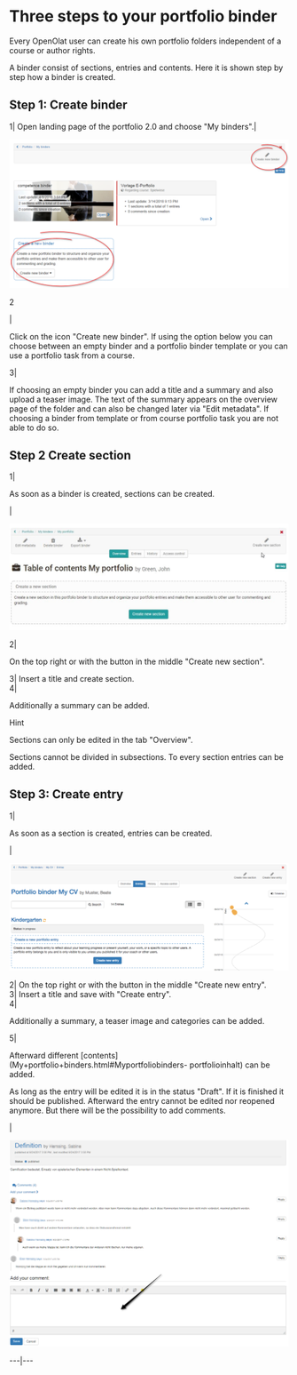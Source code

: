 #  Three steps to your portfolio binder

Every OpenOlat user can create his own portfolio folders independent of a
course or author rights.

A binder consist of sections, entries and contents. Here it is shown step by
step how a binder is created.

Step 1: Create binder  
---  
1| Open landing page of the portfolio 2.0 and choose "My binders".|

![](assets/portfolio_new_binder.png)  
  
2

|

Click on the icon "Create new binder". If using the option below you can
choose between an empty binder and a portfolio binder template or you can use
a portfolio task from a course.  
  
3|

If choosing an empty binder you can add a title and a summary and also upload
a teaser image. The text of the summary appears on the overview page of the
folder and can also be changed later via "Edit metadata". If choosing a binder
from template or from course portfolio task you are not able to do so.  
  
Step 2 Create section  
---  
1|

As soon as a binder is created, sections can be created.

|

![](assets/create_new_section.jpg)  
  
2|

On the top right or with the button in the middle "Create new section".  
  
3| Insert a title and create section.  
4|

Additionally a summary can be added.  
  
Hint

Sections can only be edited in the tab "Overview".

Sections cannot be divided in subsections. To every section entries can be
added.

Step 3: Create entry  
---  
1|

As soon as a section is created, entries can be created.

|

![](assets/pf_entries_user_EN.png)  
  
2| On the top right or with the button in the middle "Create new entry".  
3| Insert a title and save with "Create entry".  
4|

Additionally a summary, a teaser image and categories can be added.  
  
5|

Afterward different [contents](My+portfolio+binders.html#Myportfoliobinders-
portfolioinhalt) can be added.  
  
As long as the entry will be edited it is in the status "Draft". If it is
finished it should be published. Afterward the entry cannot be edited nor
reopened anymore. But there will be the possibility to add comments.

|

![](assets/eportfolio_comment.png)  
  
---|---

